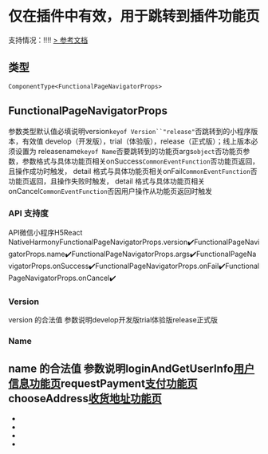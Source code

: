 # 仅在插件中有效，用于跳转到插件功能页
支持情况：!!!!
[> 参考文档
](https://developers.weixin.qq.com/miniprogram/dev/component/functional-page-navigator.html)
## 类型[​](functional-page-navigator.html#类型)
```tsx
ComponentType<FunctionalPageNavigatorProps>
```

## FunctionalPageNavigatorProps[​](functional-page-navigator.html#functionalpagenavigatorprops)
参数类型默认值必填说明version`keyof Version``"release"`否跳转到的小程序版本，有效值 develop（开发版），trial（体验版），release（正式版）；线上版本必须设置为 releasename`keyof Name`否要跳转到的功能页args`object`否功能页参数，参数格式与具体功能页相关onSuccess`CommonEventFunction`否功能页返回，且操作成功时触发， detail 格式与具体功能页相关onFail`CommonEventFunction`否功能页返回，且操作失败时触发， detail 格式与具体功能页相关onCancel`CommonEventFunction`否因用户操作从功能页返回时触发
### API 支持度[​](functional-page-navigator.html#api-支持度)
API微信小程序H5React NativeHarmonyFunctionalPageNavigatorProps.version✔️FunctionalPageNavigatorProps.name✔️FunctionalPageNavigatorProps.args✔️FunctionalPageNavigatorProps.onSuccess✔️FunctionalPageNavigatorProps.onFail✔️FunctionalPageNavigatorProps.onCancel✔️
### Version[​](functional-page-navigator.html#version)
version 的合法值
参数说明develop开发版trial体验版release正式版
### Name[​](functional-page-navigator.html#name)
name 的合法值
参数说明loginAndGetUserInfo[用户信息功能页](https://developers.weixin.qq.com/miniprogram/dev/framework/plugin/functional-pages/user-info.html)requestPayment[支付功能页](https://developers.weixin.qq.com/miniprogram/dev/framework/plugin/functional-pages/request-payment.html)chooseAddress[收货地址功能页](https://developers.weixin.qq.com/miniprogram/dev/framework/plugin/functional-pages/choose-address.html)
- 
- 

- 
- 
-

